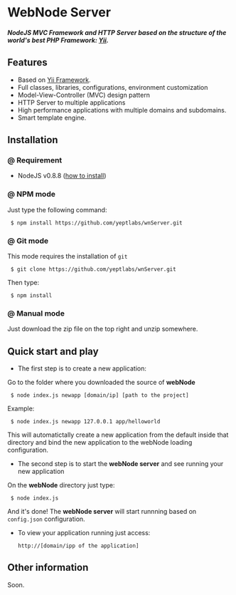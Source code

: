 WebNode Server 
========

##### NodeJS MVC Framework and HTTP Server based on the structure of the world's best PHP Framework: [Yii](http://yiiframework.com).


## Features

 - Based on [Yii Framework](http://yiiframework.com).
 - Full classes, libraries, configurations, environment customization
 - Model-View-Controller (MVC) design pattern
 - HTTP Server to multiple applications
 - High performance applications with multiple domains and subdomains.
 - Smart template engine.

## Installation

### @ Requirement

 * NodeJS v0.8.8 ([how to install](https://github.com/joyent/node))

### @ NPM mode

 Just type the following command:

     $ npm install https://github.com/yeptlabs/wnServer.git

### @ Git mode

 This mode requires the installation of `git`

     $ git clone https://github.com/yeptlabs/wnServer.git

 Then type:
 
     $ npm install

### @ Manual mode

 Just download the zip file on the top right and unzip somewhere.

## Quick start and play

 * The first step is to create a new application:
 
 Go to the folder where you downloaded the source of **webNode**

     $ node index.js newapp [domain/ip] [path to the project]

 Example:

     $ node index.js newapp 127.0.0.1 app/helloworld
   
 This will automatictally create a new application from the default inside that directory and bind the new application to the webNode loading configuration.

 * The second step is to start the **webNode server** and see running your new application
 
 On the **webNode** directory just type:

     $ node index.js
 
 And it's done! The **webNode server** will start runnning based on `config.json` configuration.

 * To view your application running just access:

     `http://[domain/ipp of the application]`

## Other information

 Soon.